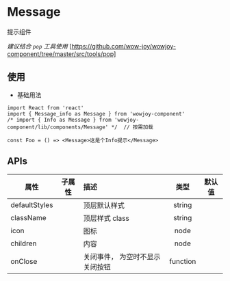 # Message

提示组件

_建议结合 `pop` 工具使用_ [https://github.com/wow-joy/wowjoy-component/tree/master/src/tools/pop]

## 使用

- 基础用法

```
import React from 'react'
import { Message_info as Message } from 'wowjoy-component'
/* import { Info as Message } from 'wowjoy-component/lib/components/Message' */  // 按需加载

const Foo = () => <Message>这是个Info提示</Message>
```

## APIs

| 属性          | 子属性 | 描述                            |   类型   | 默认值 |
| ------------- | ------ | :------------------------------ | :------: | :----: |
| defaultStyles |        | 顶层默认样式                    |  string  |        |
| className     |        | 顶层样式 class                  |  string  |        |
| icon          |        | 图标                            |   node   |        |
| children      |        | 内容                            |   node   |        |
| onClose       |        | 关闭事件， 为空时不显示关闭按钮 | function |        |
